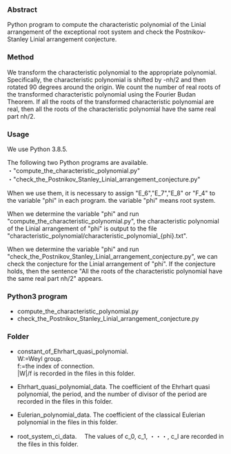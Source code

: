 ### Abstract
Python program to compute the characteristic polynomial of the Linial arrangement of the exceptional root system and check the Postnikov-Stanley Linial arrangement conjecture. 

### Method
We transform the characteristic polynomial to the appropriate polynomial. Specifically, the characteristic polynomial is shifted by -nh/2 and then rotated 90 degrees around the origin. We count the number of real roots of the transformed characteristic polynomial using the Fourier Budan Theorem. If all the roots of the transformed characteristic polynomial are real, then all the roots of the characteristic polynomial have the same real part nh/2. 

### Usage
We use Python 3.8.5. 

The following two Python programs are available.    
・"compute_the_characteristic_polynomial.py"     
・"check_the_Postnikov_Stanley_Linial_arrangement_conjecture.py"

When we use them, it is necessary to assign "E_6","E_7","E_8" or "F_4" to the variable "phi" in each program. the variable "phi" means root system. 

When we determine the variable "phi" and run "compute_the_characteristic_polynomial.py", the characteristic polynomial of the Linial arrangement of "phi" is output to the file "characteristic_polynomial/characteristic_polynomial_{phi}.txt".

When we determine the variable "phi" and run "check_the_Postnikov_Stanley_Linial_arrangement_conjecture.py", we can check the conjecture for the Linial arrangement of "phi". If the conjecture holds, then the sentence "All the roots of the characteristic polynomial have the same real part nh/2" appears.

### Python3 program
* compute_the_characteristic_polynomial.py
* check_the_Postnikov_Stanley_Linial_arrangement_conjecture.py

### Folder
* constant_of_Ehrhart_quasi_polynomial.      
W:=Weyl group.      
f:=the index of connection.      
|W|/f is recorded in the files in this folder.      

* Ehrhart_quasi_polynomial_data. 
  The coefficient of the Ehrhart quasi polynomial, the period, and the number of divisor of the period are recorded in the files in this folder.

* Eulerian_polynomial_data. 
  The coefficient of the classical Eulerian polynomial in the files in this folder.

* root_system_ci_data. 
　The values of c_0, c_1, ・・・, c_l are recorded in the files in this folder.
